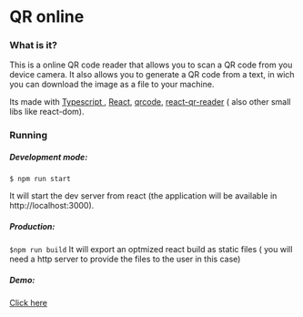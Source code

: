 # QR online

### What is it?

This is a online QR code reader that allows you to scan a QR code from you device camera. It also allows you to generate a QR code from a text, in wich you can download the image as a file to your machine.

Its made with [Typescript ](https://www.typescriptlang.org/), [React](https://pt-br.reactjs.org/), [qrcode](https://www.npmjs.com/package/qrcode), [react-qr-reader](https://www.npmjs.com/package/react-qr-reader) ( also other small libs like react-dom).

### Running
##### Development mode:

`$ npm run start`

It will start the dev server from react (the application will be available in http://localhost:3000).

##### Production:

`$npm run build`
It will export an optmized react build as static files ( you will need a http server to provide the files to the user in this case)

##### Demo:
[Click here](https://bit.ly/2L97cIg)
